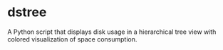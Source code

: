 # dstree
A Python script that displays disk usage in a hierarchical tree view with colored visualization of space consumption.

